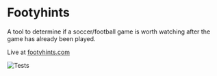 # Footyhints
A tool to determine if a soccer/football game is worth watching after the game has already been played.

Live at [footyhints.com](https://footyhints.com)

![Tests](https://github.com/pwnbus/footyhints/workflows/Tests/badge.svg?branch=master)
